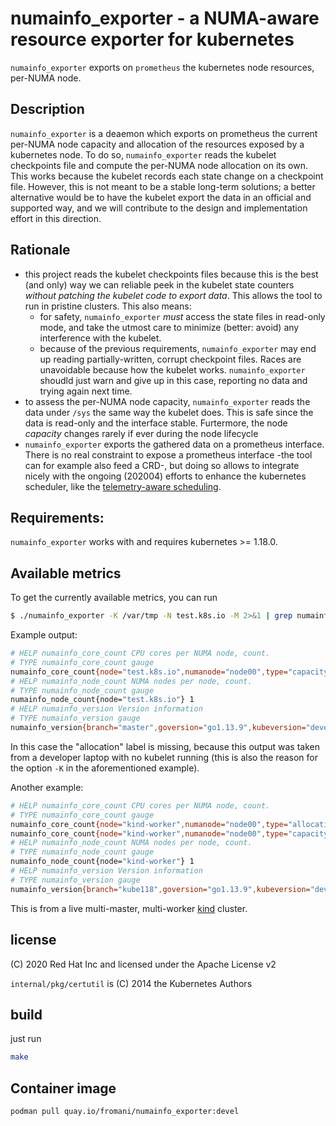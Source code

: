 # numainfo_exporter - a NUMA-aware resource exporter for kubernetes

`numainfo_exporter` exports on `prometheus` the kubernetes node resources, per-NUMA node.

## Description

`numainfo_exporter` is a deaemon which exports on prometheus the current per-NUMA node capacity and allocation
of the resources exposed by a kubernetes node.
To do so, `numainfo_exporter` reads the kubelet checkpoints file and compute the per-NUMA node allocation on its own.
This works because the kubelet records each state change on a checkpoint file. However, this is not meant to be a
stable long-term solutions; a better alternative would be to have the kubelet export the data in an official and
supported way, and we will contribute to the design and implementation effort in this direction.

## Rationale

* this project reads the kubelet checkpoints files because this is the best (and only) way we can reliable peek in
  the kubelet state counters _without patching the kubelet code to export data_. This allows the tool to run in pristine
  clusters. This also means:
  - for safety, `numainfo_exporter` *must* access the state files in read-only mode, and take the utmost care to minimize
    (better: avoid) any interference with the kubelet.
  - because of the previous requirements, `numainfo_exporter` may end up reading partially-written, corrupt checkpoint files.
    Races are unavoidable because how the kubelet works. `numainfo_exporter` shoudld just warn and give up in this case,
    reporting no data and trying again next time.
* to assess the per-NUMA node capacity, `numainfo_exporter` reads the data under `/sys` the same way the kubelet does.
  This is safe since the data is read-only and the interface stable. Furtermore, the node _capacity_ changes rarely if ever
  during the node lifecycle
* `numainfo_exporter` exports the gathered data on a prometheus interface. There is no real constraint to expose a prometheus
  interface -the tool can for example also feed a CRD-, but doing so allows to integrate nicely with the ongoing (202004) efforts
  to enhance the kubernetes scheduler, like the [telemetry-aware scheduling](https://github.com/intel/telemetry-aware-scheduling).

## Requirements:

`numainfo_exporter` works with and requires kubernetes >= 1.18.0.

## Available metrics

To get the currently available metrics, you can run
```bash
$ ./numainfo_exporter -K /var/tmp -N test.k8s.io -M 2>&1 | grep numainfo
```

Example output:
```bash
# HELP numainfo_core_count CPU cores per NUMA node, count.
# TYPE numainfo_core_count gauge
numainfo_core_count{node="test.k8s.io",numanode="node00",type="capacity"} 4
# HELP numainfo_node_count NUMA nodes per node, count.
# TYPE numainfo_node_count gauge
numainfo_node_count{node="test.k8s.io"} 1
# HELP numainfo_version Version information
# TYPE numainfo_version gauge
numainfo_version{branch="master",goversion="go1.13.9",kubeversion="devel",revision="15ced69",version="1"} 1

```

In this case the "allocation" label is missing, because this output was taken from a developer laptop with no kubelet running
(this is also the reason for the option `-K` in the aforementioned example).

Another example:
```bash
# HELP numainfo_core_count CPU cores per NUMA node, count.
# TYPE numainfo_core_count gauge
numainfo_core_count{node="kind-worker",numanode="node00",type="allocation"} 1
numainfo_core_count{node="kind-worker",numanode="node00",type="capacity"} 12
# HELP numainfo_node_count NUMA nodes per node, count.
# TYPE numainfo_node_count gauge
numainfo_node_count{node="kind-worker"} 1
# HELP numainfo_version Version information
# TYPE numainfo_version gauge
numainfo_version{branch="kube118",goversion="go1.13.9",kubeversion="devel",revision="434f808",version="1"} 1
```

This is from a live multi-master, multi-worker [kind](https://kubernetes.io/docs/setup/learning-environment/kind/) cluster.


## license
(C) 2020 Red Hat Inc and licensed under the Apache License v2

`internal/pkg/certutil` is (C) 2014 the Kubernetes Authors

## build
just run
```bash
make
```

## Container image

```bash
podman pull quay.io/fromani/numainfo_exporter:devel
```
